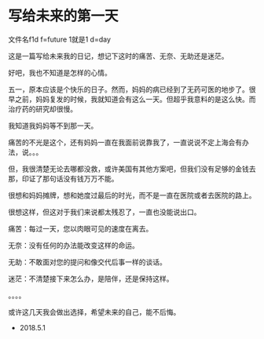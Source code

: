 # 写给未来的第一天

文件名f1d f=future 1就是1 d=day    

这是一篇写给未来我的日记，想记下这时的痛苦、无奈、无助还是迷茫。   

好吧，我也不知道是怎样的心情。   

五一，原本应该是个快乐的日子。然而，妈妈的病已经到了无药可医的地步了。很早之前，妈妈复发的时候，我就知道会有这么一天。但超乎我意料的是这么快。而治疗药的研究却很慢。    

我知道我妈妈等不到那一天。    

痛苦的不光是这个，还有妈妈一直在我面前说靠我了，一直说说不定上海会有办法，说。。。    

但，我很清楚无论去哪都没救，或许美国有其他方案吧，但我们没有足够的金钱去那，印证了那句话没有钱万万不能。   

很想和妈妈摊牌，想和她度过最后的时光，而不是一直在医院或者去医院的路上。    

很想这样，但这对于我们来说都太残忍了，一直也没能说出口。  
 
痛苦：每过一天，您以肉眼可见的速度在离去。  

无奈：没有任何的办法能改变这样的命运。  

无助：不敢面对您的提问和像交代后事一样的谈话。  

迷茫：不清楚接下来怎么办，是陪伴，还是保持这样。   

。。。。    

或许这几天我会做出选择，希望未来的自己，能不后悔。    

- 2018.5.1
